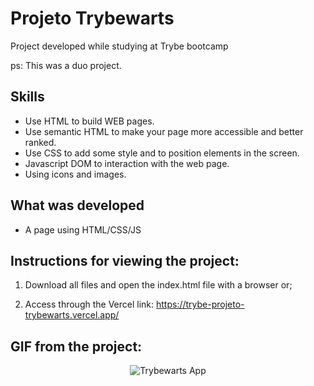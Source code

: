 # Projeto Trybewarts
Project developed while studying at Trybe bootcamp

ps: This was a duo project. 

## Skills

- Use HTML to build WEB pages.
- Use semantic HTML to make your page more accessible and better ranked.
- Use CSS to add some style and to position elements in the screen. 
- Javascript DOM to interaction with the web page. 
- Using icons and images.


## What was developed

- A page using HTML/CSS/JS

## Instructions for viewing the project:

1. Download all files and open the index.html file with a browser or;

2. Access through the Vercel link: https://trybe-projeto-trybewarts.vercel.app/

## GIF from the project:
<p align="center">
  <img  src="" alt="Trybewarts App"/>
</p>
